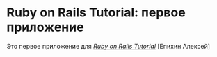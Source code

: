 # Ruby on Rails Tutorial: первое приложение



Это первое приложение для
[*Ruby on Rails Tutorial*](http://railstutorial.org/)
 [Епихин Алексей]
